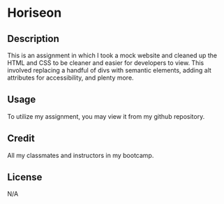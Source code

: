 # Horiseon

## Description

This is an assignment in which I took a mock website and cleaned up the HTML and CSS to be cleaner and easier for developers to view. This involved replacing a handful of divs with semantic elements, adding alt attributes for accessibility, and plenty more.


## Usage

To utilize my assignment, you may view it from my github repository. 

## Credit

All my classmates and instructors in my bootcamp.

## License

N/A